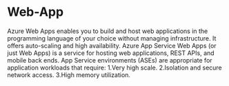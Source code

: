 # Web-App

Azure Web Apps enables you to build and host web applications in the programming language of your choice without managing infrastructure. It offers auto-scaling and high availability.
Azure App Service Web Apps (or just Web Apps) is a service for hosting web applications, REST APIs, and mobile back ends.
App Service environments (ASEs) are appropriate for application workloads that require:
1.Very high scale.
2.Isolation and secure network access.
3.High memory utilization.
